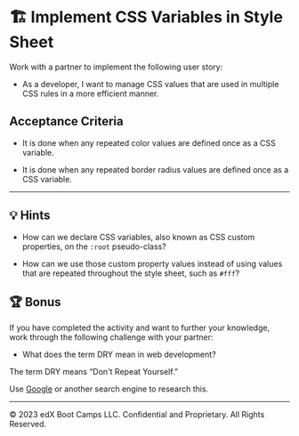 # 🏗️ Implement CSS Variables in Style Sheet

Work with a partner to implement the following user story:

* As a developer, I want to manage CSS values that are used in multiple CSS rules in a more efficient manner.

## Acceptance Criteria

* It is done when any repeated color values are defined once as a CSS variable.

* It is done when any repeated border radius values are defined once as a CSS variable.

---

## 💡 Hints

* How can we declare CSS variables, also known as CSS custom properties, on the `:root` pseudo-class?

* How can we use those custom property values instead of using values that are repeated throughout the style sheet, such as `#fff`?

## 🏆 Bonus

If you have completed the activity and want to further your knowledge, work through the following challenge with your partner:

* What does the term DRY mean in web development?
<!-- Answer -->
The term DRY means “Don't Repeat Yourself.”

Use [Google](https://www.google.com) or another search engine to research this.

---
© 2023 edX Boot Camps LLC. Confidential and Proprietary. All Rights Reserved.
